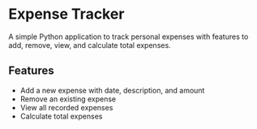 # Expense Tracker
A simple Python application to track personal expenses with features to add, remove, view, and calculate total expenses.
## Features
- Add a new expense with date, description, and amount
- Remove an existing expense
- View all recorded expenses
- Calculate total expenses

